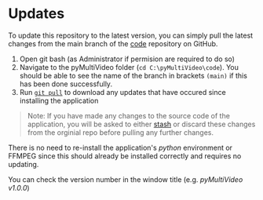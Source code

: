 # Updates

To update this repository to the latest version, you can simply pull the latest changes from the main branch of the [code](https://github.com/pyMultiVideo/code) repository on GitHub.

1. Open git bash (as Administrator if permision are required to do so)
2. Navigate to the pyMultiVideo folder (`cd C:\pyMultiVideo\code`). You should be able to see the name of the branch in brackets `(main)` if this has been done successfully.
3. Run [`git pull`](https://git-scm.com/docs/git-pull) to download any updates that have occured since installing the application

> Note: If you have made any changes to the source code of the application, you will be asked to either [stash](https://git-scm.com/book/en/v2/Git-Tools-Stashing-and-Cleaning) or discard these changes from the orginial repo before pulling any further changes.






There is no need to re-install the application's _python_ environment or FFMPEG since this should already be installed correctly and requires no updating.

You can check the version number in the window title (e.g. _pyMultiVideo v1.0.0_)
